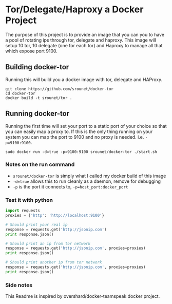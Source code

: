 # Tor/Delegate/Haproxy a Docker Project #

The purpose of this project is to provide an image that you can you to have a pool of rotating ips through tor, delegate and haproxy.
This image will setup 10 tor, 10 delegate (one for each tor) and Haproxy to manage all that which expose port 9100.

## Building docker-tor

Running this will build you a docker image with tor, delegate and HAProxy.

    git clone https://github.com/srounet/docker-tor
    cd docker-tor
    docker build -t srounet/tor .

## Running docker-tor

Running the first time will set your port to a static port of your choice so
that you can easily map a proxy to. If this is the only thing running on your
system you can map the port to 9100 and no proxy is needed. i.e.
`-p=9100:9100`.

    sudo docker run -d=true -p=9100:9100 srounet/docker-tor ./start.sh

### Notes on the run command

 + `srounet/docker-tor` is simply what I called my docker build of this image
 + `-d=true` allows this to run cleanly as a daemon, remove for debugging
 + `-p` is the port it connects to, `-p=host_port:docker_port`

### Test it with python

```python
import requests
proxies = {'http': 'http://localhost:9100'}

# Should print your real ip
response = requests.get('http://jsonip.com')
print response.json()

# Should print an ip from tor network
response = requests.get('http://jsonip.com', proxies=proxies)
print response.json()

# Should print another ip from tor network
response = requests.get('http://jsonip.com', proxies=proxies)
print response.json()
```


### Side notes

This Readme is inspired by overshard/docker-teamspeak docker project.
